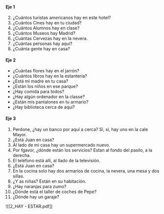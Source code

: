 #### Eje 1
2) ¿Cuántos turistas americanos hay en este hotel?
3) ¿Cuántos Cines hay en tu ciudad?
4) ¿Cuántos Alumnos hay en clase?
5) ¿Cuántos Museos hay Madrid?
6) ¿Cuántas Cervezas hay en la nevera.
7) ¿Cuántas personas hay aquí?
8) ¿Cuánta gente hay en casa?

#### Eje 2
- ¿Cuántas flores hay en el jarrón?
- ¿Cuántos libros hay en la estantería?
- ¿Está mi madre en tu casa?
- ¿Están los niños en ese parque?
- ¿Hay comida para todos?
- ¿Hay algún ordenador en la classe?
- ¿Están mis pantalones  en tu armario?
- ¿Hay biblioteca cerca de aqui?

#### Eje 3
1) Perdone, ¿hay un banco por aquí a cerca? Sí, sí, hay uno en la cale Mayor.
2) ¿Está Juan en casa?
3) Al lado de mi casa hay un supermercado nuevo.
4) Por fgavor, ¿dónde están los servicios? Estan al fondo del pasilo, a la derecha.
5) El teléfono está allí, al llado de la televisión.
6) ¿Está Juan en casa?
7) En la cocina solo hay dos armarios de cocina, la nevera, una mesa y dos sillas.
8) ¿Y as niñas? Están en su habitación.
9) ¿Hay naranjas para zumo?
10) ¿Dónde está el taller de coches de Pepe?
11) ¿Dónde hay un garaje?

![[2_HAY - ESTAR.pdf]]